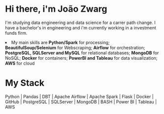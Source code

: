 # Hi there, i'm João Zwarg
I'm studying data engineering and data science for a carrer path change. I have a bachelor's in engineering and i'm currently working in a investment funds firm. 

<li> My main skills are 
  <b>Python/Spark</b> for processing;
  <b>BeautifulSoup/Selenium</b> for Webscraping;
  <b>Airflow</b> for orchestration;
  <b>PostgreSQL, SQLServer and MySQL</b> for relational databases; 
  <b>MongoDB</b> for NoSQL; 
  <b>Docker</b> for containers; 
  <b>PowerBI and Tableau</b> for data visualization;  
  <b>AWS</b> for cloud
</li>

<h1> My Stack </h1>
Python  | Pandas | DBT | Apache Airflow | Apache Spark | Flask | Docker | GitHub | PostgreSQL | SQLServer | MongoDB | BASH | Power BI | Tableau | AWS
